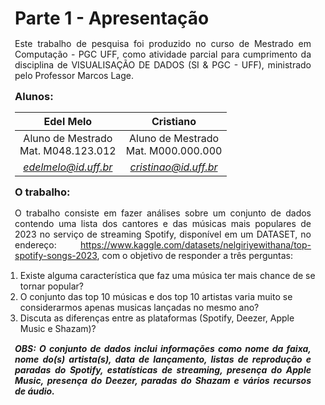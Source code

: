 <style> 
    p, table, figure, figcaption, h1, h2, h3, h4, h5, h6, .katex-display 
    {
        max-width:none;
        text-align: justify;
        margin: 15px 15px;
        text-wrap: pretty;
    }
</style>

# Parte 1 - Apresentação
Este trabalho de pesquisa foi produzido no curso de Mestrado em Computação - PGC UFF, como atividade parcial para cumprimento da disciplina de VISUALISAÇÃO DE DADOS (SI & PGC - UFF), ministrado pelo Professor Marcos Lage.

### Alunos:

<div class="grid grid-cols-1">    
<div class="card" >

| Edel Melo          | Cristiano           |
| :----:             |    :----:           |
| Aluno de Mestrado <BR> Mat. M048.123.012  | Aluno de Mestrado <br> Mat. M000.000.000  |
| <address><a href="mailto:edelmelo@id.uff.br">edelmelo@id.uff.br</a></address> | <address><a href="mailto:cristiano@id.uff.br">cristinao@id.uff.br</a></address> |

</div>
</div>

### O trabalho:

O trabalho consiste em fazer análises sobre um conjunto de dados contendo uma lista dos cantores e das músicas mais populares de 2023 no serviço de streaming Spotify, disponível em um DATASET, no endereço: https://www.kaggle.com/datasets/nelgiriyewithana/top-spotify-songs-2023, com o objetivo de responder a três perguntas:

1. Existe alguma característica que faz uma música ter mais chance de se tornar popular?
2. O conjunto das top 10 músicas e dos top 10 artistas varia muito se considerarmos apenas musicas lançadas no mesmo ano?
3. Discuta as diferenças entre as plataformas (Spotify, Deezer, Apple Music e Shazam)?

##### OBS: O conjunto de dados inclui informações como nome da faixa, nome do(s) artista(s), data de lançamento, listas de reprodução e paradas do Spotify, estatísticas de streaming, presença do Apple Music, presença do Deezer, paradas do Shazam e vários recursos de áudio.